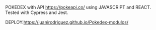 POKEDEX with API https://pokeapi.co/ using JAVASCRIPT and REACT. Tested with Cypress and Jest.

DEPLOY:https://juanirodriguez.github.io/Pokedex-modulos/
